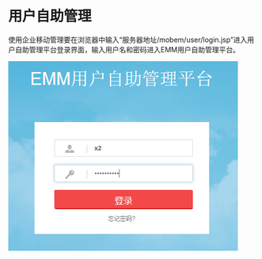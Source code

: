 # 用户自助管理

使用企业移动管理要在浏览器中输入“服务器地址/mobem/user/login.jsp”进入用户自助管理平台登录界面，输入用户名和密码进入EMM用户自助管理平台。

![](/articles/emm/3-/images/image123.png)